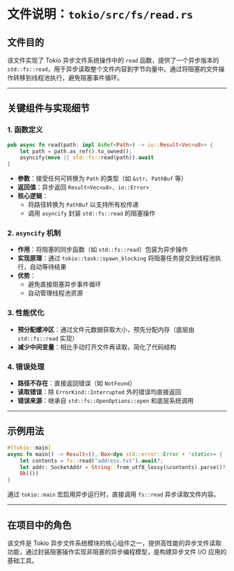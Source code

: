 # 文件说明：`tokio/src/fs/read.rs`

## 文件目的
该文件实现了 Tokio 异步文件系统操作中的 `read` 函数，提供了一个异步版本的 `std::fs::read`，用于异步读取整个文件内容到字节向量中。通过将阻塞的文件操作转移到线程池执行，避免阻塞事件循环。

---

## 关键组件与实现细节

### 1. 函数定义
```rust
pub async fn read(path: impl AsRef<Path>) -> io::Result<Vec<u8>> {
    let path = path.as_ref().to_owned();
    asyncify(move || std::fs::read(path)).await
}
```
- **参数**：接受任何可转换为 `Path` 的类型（如 `&str`、`PathBuf` 等）
- **返回值**：异步返回 `Result<Vec<u8>, io::Error>`
- **核心逻辑**：
  - 将路径转换为 `PathBuf` 以支持所有权传递
  - 调用 `asyncify` 封装 `std::fs::read` 的阻塞操作

### 2. `asyncify` 机制
- **作用**：将阻塞的同步函数（如 `std::fs::read`）包装为异步操作
- **实现原理**：通过 `tokio::task::spawn_blocking` 将阻塞任务提交到线程池执行，自动等待结果
- **优势**：
  - 避免直接阻塞异步事件循环
  - 自动管理线程池资源

### 3. 性能优化
- **预分配缓冲区**：通过文件元数据获取大小，预先分配内存（底层由 `std::fs::read` 实现）
- **减少中间变量**：相比手动打开文件再读取，简化了代码结构

### 4. 错误处理
- **路径不存在**：直接返回错误（如 `NotFound`）
- **读取错误**：除 `ErrorKind::Interrupted` 外的错误均直接返回
- **错误来源**：继承自 `std::fs::OpenOptions::open` 和底层系统调用

---

## 示例用法
```rust
#[tokio::main]
async fn main() -> Result<(), Box<dyn std::error::Error + 'static>> {
    let contents = fs::read("address.txt").await?;
    let addr: SocketAddr = String::from_utf8_lossy(&contents).parse()?;
    Ok(())
}
```
通过 `tokio::main` 宏启用异步运行时，直接调用 `fs::read` 异步读取文件内容。

---

## 在项目中的角色
该文件是 Tokio 异步文件系统模块的核心组件之一，提供高性能的异步文件读取功能，通过封装阻塞操作实现非阻塞的异步编程模型，是构建异步文件 I/O 应用的基础工具。
